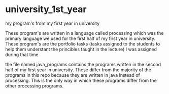# university_1st_year
my program's from my first year in university

These program's are written in a language called processing
which was the primary language we used for the first half of my first year in 
university. These program's are the portfolio tasks (tasks assigned 
to the students to help them understant the princibles taught in the 
lecture) I was assigned during that time 

the file named java_programs contains the programs written in the second 
half of my first year in university. These differ from the majority of the programs in
this repo because they are written in java instead of processing. This is the only way
in which these programs differ from the other processing programs.
